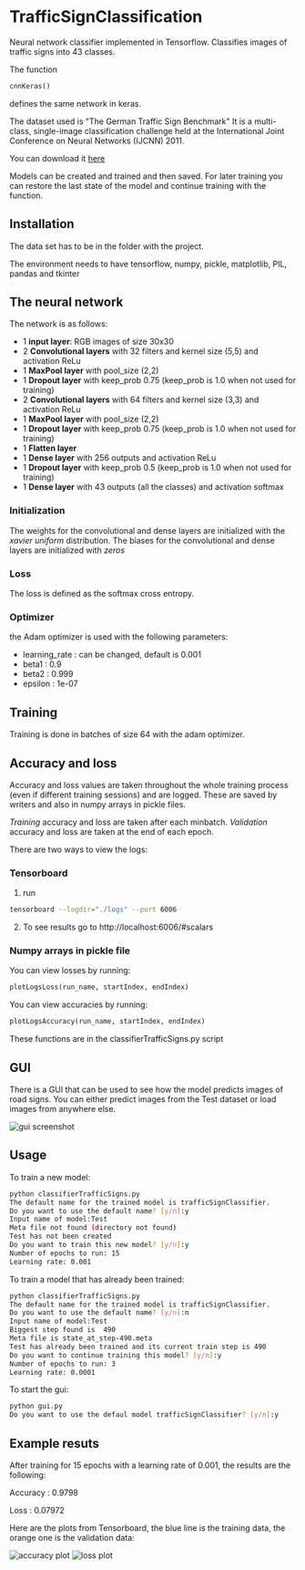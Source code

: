 # TrafficSignClassification
Neural network classifier implemented in Tensorflow. Classifies images of traffic signs into 43 classes. 

The function 
```python
cnnKeras()
```
defines the same network in keras.

The dataset used is "The German Traffic Sign Benchmark"
It is a multi-class, single-image classification challenge held at the International Joint Conference on Neural Networks (IJCNN) 2011.

You can download it [here](https://www.kaggle.com/meowmeowmeowmeowmeow/gtsrb-german-traffic-sign)

Models can be created and trained and then saved.
For later training you can restore the last state of the model and continue training with the function.

## Installation
The data set has to be in the folder with the project.

The environment needs to have tensorflow, numpy, pickle, matplotlib, PIL, pandas and tkinter

## The neural network
The network is as follows:
- 1 **input layer**: RGB images of size 30x30
- 2 **Convolutional layers** with 32 filters and kernel size (5,5) and activation ReLu
- 1 **MaxPool layer** with pool_size (2,2)
- 1 **Dropout layer** with keep_prob 0.75 (keep_prob is 1.0 when not used for training)
- 2 **Convolutional layers** with 64 filters and kernel size (3,3) and activation ReLu
- 1 **MaxPool layer** with pool_size (2,2)
- 1 **Dropout layer** with keep_prob 0.75 (keep_prob is 1.0 when not used for training)
- 1 **Flatten layer**
- 1 **Dense layer** with 256 outputs and activation ReLu
- 1 **Dropout layer** with keep_prob 0.5 (keep_prob is 1.0 when not used for training)
- 1 **Dense layer** with 43 outputs (all the classes) and activation softmax

### Initialization
The weights for the convolutional and dense layers are initialized with the *xavier uniform* distribution.
The biases for the convolutional and dense layers are initialized with *zeros*

### Loss
The loss is defined as the softmax cross entropy.

### Optimizer
the Adam optimizer is used with the following parameters:
- learning_rate : can be changed, default is 0.001
- beta1 : 0.9
- beta2 : 0.999
- epsilon : 1e-07

## Training
Training is done in batches of size 64 with the adam optimizer.

## Accuracy and loss
Accuracy and loss values are taken throughout the whole training process (even if different training sessions) and are logged.
These are saved by writers and also in numpy arrays in pickle files.

*Training* accuracy and loss are taken after each minbatch.
*Validation* accuracy and loss are taken at the end of each epoch.

There are two ways to view the logs:

### Tensorboard
1. run
```bash
tensorboard --logdir="./logs" --port 6006 
```
2. To see results go to http://localhost:6006/#scalars

### Numpy arrays in pickle file
You can view losses by running:
```python
plotLogsLoss(run_name, startIndex, endIndex)
```

You can view accuracies by running:
```python
plotLogsAccuracy(run_name, startIndex, endIndex)
```

These functions are in the classifierTrafficSigns.py script

## GUI
There is a GUI that can be used to see how the model predicts images of road signs.
You can either predict images from the Test dataset or load images from anywhere else.

![gui screenshot](https://user-images.githubusercontent.com/18367214/75614048-b0bfac80-5b34-11ea-8b66-afd92457773b.PNG)


## Usage
 To train a new model:
```bash
python classifierTrafficSigns.py
The default name for the trained model is trafficSignClassifier.
Do you want to use the default name? [y/n]:y
Input name of model:Test
Meta file not found (directory not found)
Test has not been created
Do you want to train this new model? [y/n]:y
Number of epochs to run: 15
Learning rate: 0.001 
```

To train a model that has already been trained:
```bash
python classifierTrafficSigns.py
The default name for the trained model is trafficSignClassifier.
Do you want to use the default name? [y/n]:n
Input name of model:Test
Biggest step found is  490
Meta file is state_at_step-490.meta
Test has already been trained and its current train step is 490
Do you want to continue training this model? [y/n]:y
Number of epochs to run: 3
Learning rate: 0.0001
```

To start the gui:
```bash
python gui.py
Do you want to use the defaul model trafficSignClassifier? [y/n]:y
```

## Example resuts
After training for 15 epochs with a learning rate of 0.001, the results are the following:

Accuracy : 0.9798

Loss : 0.07972

Here are the plots from Tensorboard, the blue line is the training data, the orange one is the validation data:

![accuracy plot](https://user-images.githubusercontent.com/18367214/75614004-27a87580-5b34-11ea-93b0-7809a101e075.PNG)
![loss plot](https://user-images.githubusercontent.com/18367214/75614015-4575da80-5b34-11ea-86da-a76312404582.PNG)

